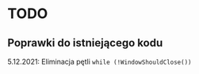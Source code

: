 # TODO 

## Poprawki do istniejącego kodu

5.12.2021: Eliminacja pętli `while (!WindowShouldClose())`
